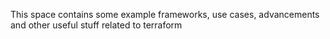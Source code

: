 This space contains some example frameworks, use cases, advancements and other useful stuff related to terraform
